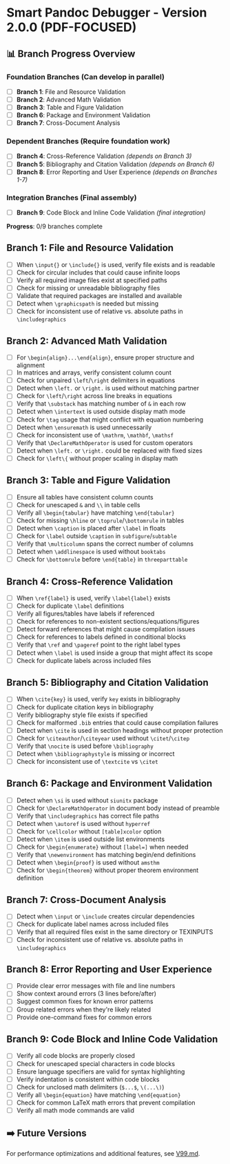 # Smart Pandoc Debugger - Version 2.0.0 (PDF-FOCUSED)

## 📊 Branch Progress Overview

### Foundation Branches (Can develop in parallel)
- [ ] **Branch 1**: File and Resource Validation
- [ ] **Branch 2**: Advanced Math Validation
- [ ] **Branch 3**: Table and Figure Validation
- [ ] **Branch 6**: Package and Environment Validation
- [ ] **Branch 7**: Cross-Document Analysis

### Dependent Branches (Require foundation work)
- [ ] **Branch 4**: Cross-Reference Validation *(depends on Branch 3)*
- [ ] **Branch 5**: Bibliography and Citation Validation *(depends on Branch 6)*
- [ ] **Branch 8**: Error Reporting and User Experience *(depends on Branches 1-7)*

### Integration Branches (Final assembly)
- [ ] **Branch 9**: Code Block and Inline Code Validation *(final integration)*

**Progress**: 0/9 branches complete

## Branch 1: File and Resource Validation
- [ ] When `\input{}` or `\include{}` is used, verify file exists and is readable
- [ ] Check for circular includes that could cause infinite loops
- [ ] Verify all required image files exist at specified paths
- [ ] Check for missing or unreadable bibliography files
- [ ] Validate that required packages are installed and available
- [ ] Detect when `\graphicspath` is needed but missing
- [ ] Check for inconsistent use of relative vs. absolute paths in `\includegraphics`

## Branch 2: Advanced Math Validation
- [ ] For `\begin{align}...\end{align}`, ensure proper structure and alignment
- [ ] In matrices and arrays, verify consistent column count
- [ ] Check for unpaired `\left`/`\right` delimiters in equations
- [ ] Detect when `\left.` or `\right.` is used without matching partner
- [ ] Check for `\left`/`\right` across line breaks in equations
- [ ] Verify that `\substack` has matching number of `&` in each row
- [ ] Detect when `\intertext` is used outside display math mode
- [ ] Check for `\tag` usage that might conflict with equation numbering
- [ ] Detect when `\ensuremath` is used unnecessarily
- [ ] Check for inconsistent use of `\mathrm`, `\mathbf`, `\mathsf`
- [ ] Verify that `\DeclareMathOperator` is used for custom operators
- [ ] Detect when `\left.` or `\right.` could be replaced with fixed sizes
- [ ] Check for `\left\{` without proper scaling in display math

## Branch 3: Table and Figure Validation
- [ ] Ensure all tables have consistent column counts
- [ ] Check for unescaped `&` and `\\` in table cells
- [ ] Verify all `\begin{tabular}` have matching `\end{tabular}`
- [ ] Check for missing `\hline` or `\toprule`/`\bottomrule` in tables
- [ ] Detect when `\caption` is placed after `\label` in floats
- [ ] Check for `\label` outside `\caption` in `subfigure`/`subtable`
- [ ] Verify that `\multicolumn` spans the correct number of columns
- [ ] Detect when `\addlinespace` is used without `booktabs`
- [ ] Check for `\bottomrule` before `\end{table}` in `threeparttable`

## Branch 4: Cross-Reference Validation
- [ ] When `\ref{label}` is used, verify `\label{label}` exists
- [ ] Check for duplicate `\label` definitions
- [ ] Verify all figures/tables have labels if referenced
- [ ] Check for references to non-existent sections/equations/figures
- [ ] Detect forward references that might cause compilation issues
- [ ] Check for references to labels defined in conditional blocks
- [ ] Verify that `\ref` and `\pageref` point to the right label types
- [ ] Detect when `\label` is used inside a group that might affect its scope
- [ ] Check for duplicate labels across included files

## Branch 5: Bibliography and Citation Validation
- [ ] When `\cite{key}` is used, verify `key` exists in bibliography
- [ ] Check for duplicate citation keys in bibliography
- [ ] Verify bibliography style file exists if specified
- [ ] Check for malformed `.bib` entries that could cause compilation failures
- [ ] Detect when `\cite` is used in section headings without proper protection
- [ ] Check for `\citeauthor`/`\citeyear` used without `\citet`/`\citep`
- [ ] Verify that `\nocite` is used before `\bibliography`
- [ ] Detect when `\bibliographystyle` is missing or incorrect
- [ ] Check for inconsistent use of `\textcite` vs `\citet`

## Branch 6: Package and Environment Validation
- [ ] Detect when `\si` is used without `siunitx` package
- [ ] Check for `\DeclareMathOperator` in document body instead of preamble
- [ ] Verify that `\includegraphics` has correct file paths
- [ ] Detect when `\autoref` is used without `hyperref`
- [ ] Check for `\cellcolor` without `[table]xcolor` option
- [ ] Detect when `\item` is used outside list environments
- [ ] Check for `\begin{enumerate}` without `[label=]` when needed
- [ ] Verify that `\newenvironment` has matching begin/end definitions
- [ ] Detect when `\begin{proof}` is used without `amsthm`
- [ ] Check for `\begin{theorem}` without proper theorem environment definition

## Branch 7: Cross-Document Analysis
- [ ] Detect when `\input` or `\include` creates circular dependencies
- [ ] Check for duplicate label names across included files
- [ ] Verify that all required files exist in the same directory or TEXINPUTS
- [ ] Check for inconsistent use of relative vs. absolute paths in `\includegraphics`

## Branch 8: Error Reporting and User Experience
- [ ] Provide clear error messages with file and line numbers
- [ ] Show context around errors (3 lines before/after)
- [ ] Suggest common fixes for known error patterns
- [ ] Group related errors when they're likely related
- [ ] Provide one-command fixes for common errors

## Branch 9: Code Block and Inline Code Validation
- [ ] Verify all code blocks are properly closed
- [ ] Check for unescaped special characters in code blocks
- [ ] Ensure language specifiers are valid for syntax highlighting
- [ ] Verify indentation is consistent within code blocks
- [ ] Check for unclosed math delimiters (`$...$`, `\(...\)`)
- [ ] Verify all `\begin{equation}` have matching `\end{equation}`
- [ ] Check for common LaTeX math errors that prevent compilation
- [ ] Verify all math mode commands are valid

## ➡️ Future Versions
For performance optimizations and additional features, see [V99.md](V99.md).
